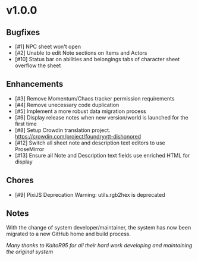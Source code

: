 # v1.0.0

## Bugfixes
- [#1] NPC sheet won't open
- [#2] Unable to edit Note sections on Items and Actors
- [#10] Status bar on abilities and belongings tabs of character sheet overflow the sheet

## Enhancements
- [#3] Remove Momentum/Chaos tracker permission requirements
- [#4] Remove unecessary code duplication
- [#5] Implement a more robust data migration process
- [#6] Display release notes when new version/world is launched for the first time
- [#8] Setup Crowdin translation project. https://crowdin.com/project/foundryvtt-dishonored
- [#12] Switch all sheet note and description text editors to use ProseMirror
- [#13] Ensure all Note and Description text fields use enriched HTML for display

## Chores
- [#9] PixiJS Deprecation Warning: utils.rgb2hex is deprecated

## Notes
With the change of system developer/maintainer, the system has now been migrated to a new GitHub home and build process.

*Many thanks to KaitoR95 for all their hard work developing and maintaining the original system*
